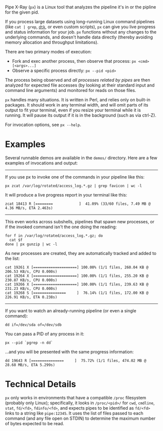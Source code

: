 Pipe X-Ray (`px`) is a Linux tool that analyzes the pipeline it's in or the pipline for the given pid.

If you process large datasets using long-running Linux command pipelines (like `cat | grep`, [`dtk`](https://github.com/synacor/dtk), or even custom scripts), `px` can give you live progress and status information for your job. `px` functions without any changes to the underlying commands, and doesn't handle data directly (thereby avoiding memory allocation and throughput limitations).

There are two primary modes of execution:
- Fork and exec another process, then observe that process: `px <cmd> [<args>...]`
- Observe a specific process directly: `px --pid <pid>`

The process being observed and *all processes related by pipes* are then analyzed for expected file accesses (by looking at their standard input and command line arguments) and monitored for reads on those files.

`px` handles many situations. It is written in Perl, and relies only on built-in packages. It should work in any terminal width, and will omit parts of its output to fit your terminal, even if you resize your terminal while it is running. It will pause its output if it is in the background (such as via ctrl-Z).

For invocation options, see `px --help`.

# Examples

Several runnable demos are available in the `demos/` directory. Here are a few examples of invocations and output:

---

If you use px to invoke one of the commands in your pipeline like this:

```
px zcat /var/log/rotated/access_log.*.gz | grep favicon | wc -l
```

It will produce a live progress report in your terminal like this:

```
zcat 18413 R [========            ]  41.09% (33/60 files, 7.49 MB @ 4.36 MB/s, ETA 2.463s)
```

---

This even works across subshells, pipelines that spawn new processes, or if the invoked command isn't the one doing the reading:

```
for f in /var/log/rotated/access_log.*.gz; do
  cat $f
done | px gunzip | wc -l
```

As new processes are created, they are automatically tracked and added to the list:

```
cat 19261 X [====================] 100.00% (1/1 files, 260.04 KB @ 206.53 KB/s, CPU 0.000s)
cat 19264 X [====================] 100.00% (1/1 files, 255.20 KB @ 230.87 KB/s, CPU 0.000s)
cat 19266 X [====================] 100.00% (1/1 files, 239.63 KB @ 231.23 KB/s, CPU 0.000s)
cat 19268 S [===============     ]  76.14% (1/1 files, 172.00 KB @ 226.91 KB/s, ETA 0.238s)
```

---

If you want to watch an already-running pipeline (or even a single command):

```
dd if=/dev/sda of=/dev/sdb
```

You can pass a PID of any process in it:

```
px --pid `pgrep -n dd`
```

...and you will be presented with the same progress information:

```
dd 19643 R [===============     ]  75.72% (1/1 files, 474.02 MB @ 28.68 MB/s, ETA 5.299s)
```

# Technical Details

`px` only works in environments that have a compatible `/proc` filesystem (probably only Linux); specifically, it looks in `/proc/<pid>/` for `cwd`, `cmdline`, `stat`, `fd/<fd>`, `fdinfo/<fd>`, and expects pipes to be identified as `fd/<fd>` links to a string like `pipe:12345`.  It uses the list of files passed to each command  (and any file open on STDIN) to determine the maximum number of bytes expected to be read.
